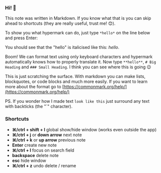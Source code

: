 ### Hi! 👋

This note was written in Markdown. If you know what that is you can skip ahead to shortcuts (they are really useful, trust me! 😊).

To show you what hypermark can do, just type `*hello*` on the line below and press Enter:

You should see that the "hello" is italicised like this: *hello*. 

Boom! We can format text using only keyboard characters and hypermark automatically knows how to properly translate it. Now type `**hello**`, `# Big Heading` and `### Small Heading`. I think you can see where this is going 😉

This is just scratching the surface. With markdown you can make lists, blockquotes, or code blocks and much more easily. If you want to learn more about the format go to [https://commonmark.org/help/](https://commonmark.org/help/)

PS. If you wonder how I made text `look like this` just surround any text with backticks (the "\`" character).

### Shortcuts
- **⌘/ctrl + shift + l**                  global show/hide window (works even outside the app)
- **⌘/ctrl + j** or **down arrow**    next note
- **⌘/ctrl + k** or **up arrow**        previous note
- **Enter**                                      create new note 
- **⌘/ctrl + l**                               focus on search field
- **backspace**                            delete note
- **esc**                                         hide window
- **⌘/ctrl + z**                              undo delete / rename